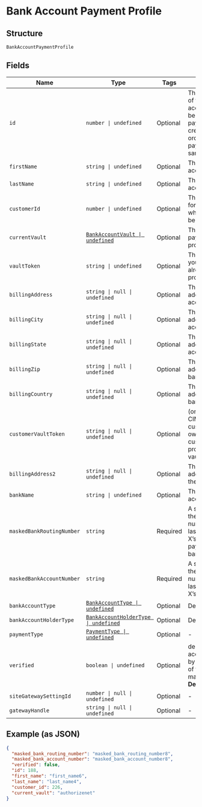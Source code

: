 
# Bank Account Payment Profile

## Structure

`BankAccountPaymentProfile`

## Fields

| Name | Type | Tags | Description |
|  --- | --- | --- | --- |
| `id` | `number \| undefined` | Optional | The Chargify-assigned ID of the stored bank account. This value can be used as an input to payment_profile_id when creating a subscription, in order to re-use a stored payment profile for the same customer |
| `firstName` | `string \| undefined` | Optional | The first name of the bank account holder |
| `lastName` | `string \| undefined` | Optional | The last name of the bank account holder |
| `customerId` | `number \| undefined` | Optional | The Chargify-assigned id for the customer record to which the bank account belongs |
| `currentVault` | [`BankAccountVault \| undefined`](../../doc/models/bank-account-vault.md) | Optional | The vault that stores the payment profile with the provided vault_token. |
| `vaultToken` | `string \| undefined` | Optional | The “token” provided by your vault storage for an already stored payment profile |
| `billingAddress` | `string \| null \| undefined` | Optional | The current billing street address for the bank account |
| `billingCity` | `string \| null \| undefined` | Optional | The current billing address city for the bank account |
| `billingState` | `string \| null \| undefined` | Optional | The current billing address state for the bank account |
| `billingZip` | `string \| null \| undefined` | Optional | The current billing address zip code for the bank account |
| `billingCountry` | `string \| null \| undefined` | Optional | The current billing address country for the bank account |
| `customerVaultToken` | `string \| null \| undefined` | Optional | (only for Authorize.Net CIM storage): the customerProfileId for the owner of the customerPaymentProfileId provided as the vault_token. |
| `billingAddress2` | `string \| null \| undefined` | Optional | The current billing street address, second line, for the bank account |
| `bankName` | `string \| undefined` | Optional | The bank where the account resides |
| `maskedBankRoutingNumber` | `string` | Required | A string representation of the stored bank routing number with all but the last 4 digits marked with X’s (i.e. ‘XXXXXXX1111’). payment_type will be bank_account |
| `maskedBankAccountNumber` | `string` | Required | A string representation of the stored bank account number with all but the last 4 digits marked with X’s (i.e. ‘XXXXXXX1111’) |
| `bankAccountType` | [`BankAccountType \| undefined`](../../doc/models/bank-account-type.md) | Optional | Defaults to checking |
| `bankAccountHolderType` | [`BankAccountHolderType \| undefined`](../../doc/models/bank-account-holder-type.md) | Optional | Defaults to personal |
| `paymentType` | [`PaymentType \| undefined`](../../doc/models/payment-type.md) | Optional | - |
| `verified` | `boolean \| undefined` | Optional | denotes whether a bank account has been verified by providing the amounts of two small deposits made into the account<br>**Default**: `false` |
| `siteGatewaySettingId` | `number \| null \| undefined` | Optional | - |
| `gatewayHandle` | `string \| null \| undefined` | Optional | - |

## Example (as JSON)

```json
{
  "masked_bank_routing_number": "masked_bank_routing_number8",
  "masked_bank_account_number": "masked_bank_account_number8",
  "verified": false,
  "id": 188,
  "first_name": "first_name6",
  "last_name": "last_name4",
  "customer_id": 226,
  "current_vault": "authorizenet"
}
```

